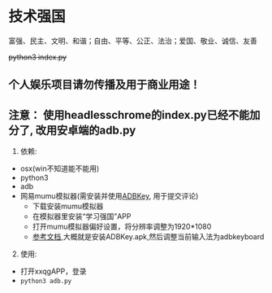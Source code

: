 # 技术强国

富强、民主、文明、和谐；自由、平等、公正、法治；爱国、敬业、诚信、友善

~~python3 index.py~~

## 个人娱乐项目请勿传播及用于商业用途！


## 注意： 使用headlesschrome的index.py已经不能加分了, 改用安卓端的adb.py
1. 依赖:    
- osx(win不知道能不能用) 
- python3
- adb 
- 网易mumu模拟器(需安装并使用[ADBKey](https://github.com/senzhk/ADBKeyBoard), 用于提交评论)
  - 下载安装mumu模拟器
  - 在模拟器里安装“学习强国”APP
  - 打开mumu模拟器偏好设置，将分辨率调整为1920*1080
  - [参考文档](https://blog.csdn.net/slimboy123/article/details/54140029),大概就是安装ADBKey.apk,然后调整当前输入法为adbkeyboard
2. 使用:
- 打开xxqgAPP，登录
- ``python3 adb.py``